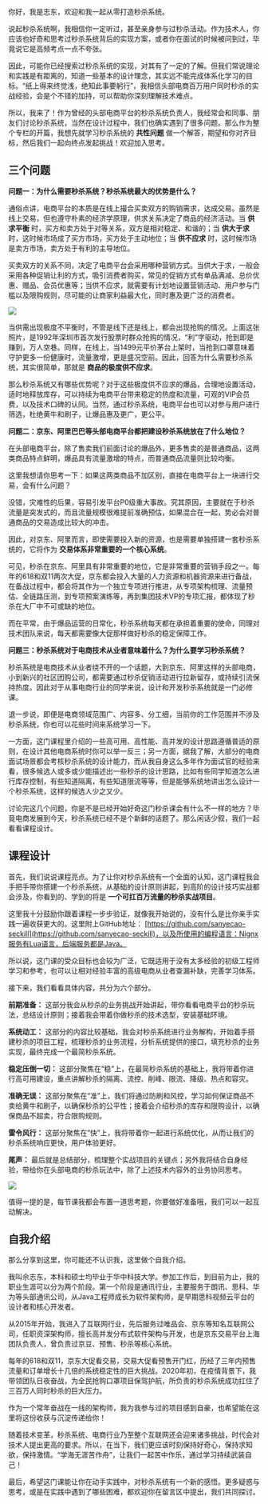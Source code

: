 你好，我是志东，欢迎和我一起从零打造秒杀系统。

说起秒杀系统啊，我相信你一定听过，甚至亲身参与过秒杀活动。作为技术人，你应该也好奇和思考过秒杀系统背后的实现方案，或者你在面试的时候被问到过，毕竟说它是高频考点一点不夸张。

因此，可能你已经搜索过秒杀系统的实现，对其有了一定的了解。但我们常说理论和实践是有距离的，知道一些基本的设计理念，其实远不能完成体系化学习的目标。“纸上得来终觉浅，绝知此事要躬行”，我相信头部电商百万用户同时秒杀的实战经验，会是个不错的加持，可以帮助你深刻理解技术难点。

所以，我来了！作为曾经的头部电商平台的秒杀系统负责人，我经常会和同事、朋友们讨论秒杀系统，当然在设计过程中，我们也确实遇到了很多问题。那么作为整个专栏的开篇，我想先就学习秒杀系统的 **共性问题** 做一个解答，期望和你对齐目标，然后我们一起向终点发起挑战！欢迎加入思考。

## 三个问题

**问题一：为什么需要秒杀系统？秒杀系统最大的优势是什么？**

通俗点讲，电商平台的本质是在线上撮合买卖双方的购销需求，达成交易。虽然是线上交易，但也遵守朴素的经济学原理，供求关系决定了商品的经济活动。当 **供求平衡** 时，买方和卖方处于对等关系，双方是相对稳定、和谐的；当 **供大于求** 时，这时候市场成了买方市场，买方处于主动地位；当 **供不应求** 时，这时候市场是卖方市场，卖方处于有利的主导地位。

买卖双方的关系不同，决定了电商平台会采用哪种营销方式。当供大于求，一般会采用各种促销让利的方式，吸引消费者购买，常见的促销方式有单品满减、总价优惠、赠品、会员优惠等；当供不应求，就需要有计划地设置营销活动、用户参与门槛以及限购规则，尽可能的让商家利益最大化，同时惠及更广泛的消费者。

![](https://static001.geekbang.org/resource/image/dc/79/dcbf846eb29232268a3ae01a8776b479.png?wh=1346x686)

当供需出现极度不平衡时，不管是线下还是线上，都会出现抢购的情况。上面这张照片，是1992年深圳市首次发行股票时群众抢购的情况，“利”字驱动，抢到即是赚到，万人空巷。同样，在线上，当1499元平价茅台上架时，当抢到口罩意味着守护更多一份健康时，流量激增，更是盛况空前。因此，回答为什么需要秒杀系统，其实很简单，那就是 **商品的极度供不应求**。

那么秒杀系统又有哪些优势呢？对于这些极度供不应求的爆品，合理地设置活动，适时地释放库存，可以持续为电商平台带来稳定的热度和流量，可观的VIP会员费，以及技术口碑的认同。当然，通过秒杀系统，电商平台也可以对参与用户进行筛选，杜绝黄牛和刷子，让爆品惠及更广，更公平。

**问题二：京东、阿里巴巴等头部电商平台都把建设秒杀系统放在了什么地位？**

在头部电商平台，除了售卖我们前面讨论的爆品外，更多售卖的是普通商品，这两类商品特点鲜明，爆品具有流量激增的特点，而普通商品流量则比较均衡。

这里我想请你思考一下：如果这两类商品不加区别，直接在电商平台上一块进行交易，会有什么问题？

没错，灾难性的后果，容易引发平台P0级重大事故。究其原因，主要就在于秒杀流量是突发式的，而且流量规模很难提前准确预估，如果混合在一起，势必会对普通商品的交易造成比较大的冲击。

因此，对京东、阿里而言，即使需要投入新的资源，也是需要单独搭建一套秒杀系统的，它将作为 **交易体系非常重要的一个核心系统**。

可见，秒杀在京东、阿里具有非常重要的地位，它是非常重要的营销手段之一。每年的618和双11两次大促，京东都会投入大量的人力资源和机器资源来进行备战，在备战过程中，都会将其作为一个独立专项进行推进，从专项架构梳理、流量预估、全链路压测，到专项预案演练等，再到集团技术VP的专项汇报，都体现了秒杀在大厂中不可或缺的地位。

而在平常，由于爆品运营的日常化，秒杀系统每天都在承担着重要的使命，同理对技术团队来说，每天都需要像大促那样做好秒杀的稳定保障工作。

**问题三：秒杀系统对于电商技术从业者意味着什么？为什么要学习秒杀系统？**

秒杀系统是电商技术从业者绕不开的一个话题，大到京东、阿里这样的头部电商，小到新兴的社区团购公司，都需要通过秒杀促销活动进行拉新留存，或持续引流保持热度。因此对于从事电商行业的同学来说，设计和开发秒杀系统就是一门必修课。

退一步说，即便是电商领域范围广、内容多、分工细，当前你的工作范围并不涉及秒杀系统，你也可以花些时间来系统学习一下。

一方面，这门课程里介绍的一些高可用、高性能、高并发的设计思路遵循普适的原则，在设计其他电商系统时你可以举一反三；另一方面，据我了解，大部分的电商面试场景都会考核秒杀系统的设计能力，而从我自身这么多年作为面试官的经验来看，很多候选人或多或少能描述出一些秒杀的设计思路，比如有些同学知道怎么进行库存控制，有些知道隔离，有些知道限流等等，但是能够系统地讲出怎么设计一个秒杀系统，这样的候选人少之又少。

讨论完这几个问题，你是不是已经开始好奇这门秒杀课会有什么不一样的地方？毕竟电商发展到今天，秒杀系统已经不是个新鲜的话题了。那么闲话少叙，我们一起看看课程设计。

## 课程设计

首先，我们说说课程亮点。为了让你对秒杀系统有一个全面的认知，这门课程我会手把手带你搭建一个秒杀系统，从基础的设计原则讲起，到高阶的设计技巧实战都会涉及，你看到的、学到的将是 **一个可扛百万流量的秒杀实战项目**。

这里我十分鼓励你跟着课程一步步验证，就像我开始说的，没有什么是比你亲手实践一遍收获更大的。这里附上GitHub地址： [https://github.com/sanyecao-seckill](https://github.com/sanyecao-seckill)，以及所使用的编程语言：Nignx服务有Lua语言，后端服务都是Java。

所以说，这门课的受众目标也会较为广泛，它既适用于没有太多经验的初级工程师学习和参考，也可以让相对经验丰富的高级电商从业者查漏补缺，完善学习体系。

接下来，我们看看具体内容，共分为六个部分。

**前期准备：** 这部分我会从秒杀的业务挑战开始讲起，带你看看电商平台的秒杀玩法，总结设计原则；接着我会带着你做秒杀的技术选型，安装基础环境。

**系统动工：** 这部分的内容比较基础，我会对秒杀系统进行业务解构，开始着手搭建秒杀的项目工程，梳理秒杀的业务流程，分析系统提供的接口，填充秒杀的业务实现，最终完成一个最简秒杀系统。

**稳定压倒一切：** 这部分聚焦在“稳”上，在最简秒杀系统的基础上，我将带着你进行高可用建设，重点讲解秒杀的隔离、流控、削峰、限流、降级、热点和容灾。

**准确无误：** 这部分聚焦在“准”上，我们将通过防刷和风控，学习如何保证商品不卖给黄牛和刷子，以确保秒杀的公平性；接着会介绍秒杀的库存和限购设计，以确保商品不超卖，符合限购规则。

**雷令风行：** 这部分聚焦在“快”上，我将带着你一起进行系统优化，从而让我们的秒杀系统响应更快，用户体验更好。

**尾声：** 最后就是总结部分，梳理整个实战项目的关键点；另外我将结合自身经验，带给你在头部电商的秒杀玩法中，除了上述技术内容外的业务协同思考。

![](https://static001.geekbang.org/resource/image/85/f1/85eee31f737518f3d26f82ed705399f1.jpg?wh=1896x814)

值得一提的是，每节课我都会布置一道思考题，你要做好准备哦，我们可以一起互动解决。

## 自我介绍

那么分享到这里，你可能还不认识我，这里做个自我介绍。

我叫佘志东，本科和硕士均毕业于华中科技大学。参加工作后，到目前为止，我的职业生涯可以分为两个阶段。第一个阶段是通讯行业，主要服务于朗讯、思科、华为等头部通讯公司，从Java工程师成长为软件架构师，是早期思科视频云平台的设计者和核心开发者。

从2015年开始，我进入了互联网行业，先后服务过唯品会、京东等知名互联网公司，任职资深架构师，擅长高并发分布式软件架构与开发，也是京东交易平台上海团队负责人，曾负责过京豆、预售、秒杀等核心系统。

每年的618和双11，京东大促看交易，交易大促看预售开门红，历经了三年内预售流量和订单增长十几倍的系统稳定性的巨大挑战。2020年初，在疫情背景下，我带领团队日夜奋战，为全民抢购口罩项目保驾护航，所负责的秒杀系统成功扛住了三百万人同时秒杀的巨大压力。

作为一个常年奋战在一线的架构师，我为我参与过的项目感到自豪，也希望能在这里将这份收获与沉淀传递给你！

随着技术变革，秒杀系统、电商行业乃至整个互联网还会迎来诸多挑战，时代会对技术人提出更高的要求。所以，在当下，我们更应该时刻保持好奇心，保持求知欲，保持激情。“学海无涯苦作舟”，让我们一起苦中作乐，通过学习持续武装自己！

最后，希望这门课能让你在动手实践中，对秒杀系统有一个新的感悟。更多疑惑与思考，或是在实践中遇到了哪些困难，都欢迎你在留言区中提出，我们共同探讨。